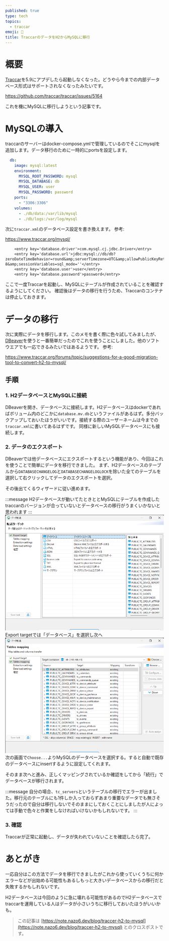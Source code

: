 ```yaml
---
published: true
type: tech
topics:
  - traccar
emoji: 🔄
title: TraccarのデータをH2からMySQLに移行
---
```


# 概要
[Traccar](https://www.traccar.org/)を5.9にアプデしたら起動しなくなった。どうやら今までの内部データベース形式はサポートされなくなったみたいです。

https://github.com/traccar/traccar/issues/5164

これを機にMySQLに移行しようという記事です。

# MySQLの導入
traccarのサーバーはdocker-compose.ymlで管理しているのでそこにmysqlを追加します。データ移行のために一時的にportsを設定します。
```yaml:docker-compose.yml
  db:
    image: mysql:latest
    environment:
      MYSQL_ROOT_PASSWORD: mysql
      MYSQL_DATABASE: db
      MYSQL_USER: user
      MYSQL_PASSWORD: password
    ports:
      - "3306:3306"
    volumes:
      - ./db/data:/var/lib/mysql
      - ./db/logs:/var/log/mysql
```
次に`traccar.xml`のデータベース設定を書き換えます。
参考:

https://www.traccar.org/mysql/

```xml:traccar.xmlの一部
    <entry key='database.driver'>com.mysql.cj.jdbc.Driver</entry>
    <entry key='database.url'>jdbc:mysql://db/db?zeroDateTimeBehavior=round&amp;serverTimezone=UTC&amp;allowPublicKeyRetrieval=true&amp;useSSL=false&amp;allowMultiQueries=true&amp;autoReconnect=true&amp;useUnicode=yes&amp;characterEncoding=UTF-8&amp;sessionVariables=sql_mode=''</entry>
    <entry key='database.user'>user</entry>
    <entry key='database.password'>password</entry>

```

ここで一度Traccarを起動し、MySQLにテーブルが作成されていることを確認するようにしてください。
確認後はデータの移行を行うため、Traccarのコンテナは停止しておきます。
# データの移行
次に実際にデータを移行します。このメモを書く際に色々試してみましたが、[DBeaver](https://dbeaver.io/)を使うと一番簡単だったのでこれを使うことにしました。他のソフトウエアでも一応できるみたいではあるようです。
参考:

https://www.traccar.org/forums/topic/suggestions-for-a-good-migration-tool-to-convert-h2-to-mysql/

## 手順
### 1. H2データベースとMySQLに接続
DBeaverを開き、データベースに接続します。H2データベースはdockerであればボリューム内のどこかに`database.mv.db`というファイルがあるはず。多分バックアップしておいたほうがいいです。接続する際のユーザーネームは今までの`traccar.xml`に書いてあるはずです。
同様に新しいMySQLデータベースにも接続します。

### 2. データのエクスポート
DBeaverでは他データベースにエクスポートするという機能があり、今回はこれを使うことで簡単にデータを移行できました。
まず、H2データベースのテーブルから`DATABASECHANGELOG`と`DATABASECHANGELOGLOCK`を除いた全てのテーブルを選択して右クリックしてデータのエクスポートを選択。

その後出てくるウィザードに従い進めます。

:::message
H2データベースが動いてたときととMySQLにテーブルを作成したtraccarのバージョンが合っていないとデータベースの移行がうまくいかないと思われます
:::
![](/images/blog/2023/09/traccar/t1.png)
Export targetでは「データベース」を選択し次へ
![](/images/blog/2023/09/traccar/t3.png)
次の画面で`Choose...`よりMySQLのデータベースを選択する。すると自動で既存のデータベースにinsertするように設定してくれます。

そのまま次へと進み、正しくマッピングされているか確認をしてから「続行」でデータベースが移行されます。

:::message
自分の場合、`tc_servers`というテーブルの移行でエラーが出ました。移行元のテーブルにも1件しか入っておらずあまり重要なデータでも無さそうだったので自分は移行しないでそのままにしておくことにしましたが人によっては手動で色々と作業をしなければいけないかもしれないです。
:::

### 3. 確認
Traccarが正常に起動し、データが失われていないことを確認したら完了。

# あとがき
一応自分はこの方法でデータを移行できましたがこれから使っていくうちに何かエラーなどが出始める可能性もあるしもっと大きいデータベースからの移行だと失敗するかもしれないです。

H2データベースは今回のように急に壊れる可能性があるのでH2データベースでtraccarを運用している人はデータが小さいうちに移行しておいたほうがいいかも。


> この記事は [https://note.nazo6.dev/blog/traccer-h2-to-mysql](https://note.nazo6.dev/blog/traccer-h2-to-mysql) とのクロスポストです。